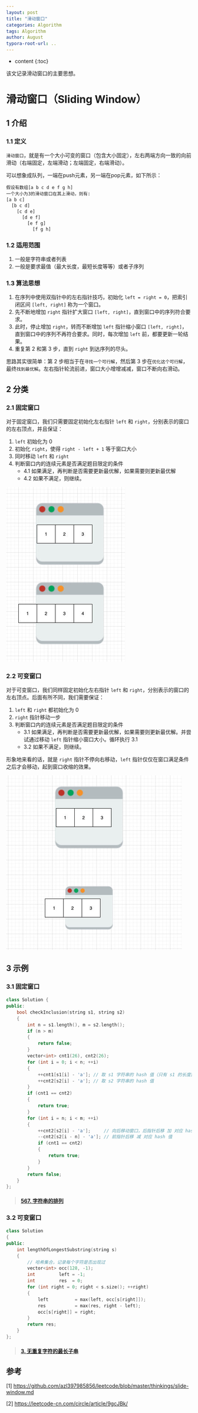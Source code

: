 ```yaml
---
layout: post
title: "滑动窗口"
categories: Algorithm
tags: Algorithm
author: August
typora-root-url: ..
---
```


* content
{:toc}

该文记录滑动窗口的主要思想。



# 滑动窗口（Sliding Window）



## 1 介绍

### 1.1 定义

`滑动窗口`，就是有一个大小可变的窗口（包含大小固定），左右两端方向一致的向前滑动（右端固定，左端滑动；左端固定，右端滑动）。

可以想象成队列，一端在push元素，另一端在pop元素，如下所示：

```
假设有数组[a b c d e f g h]
一个大小为3的滑动窗口在其上滑动，则有:
[a b c]
  [b c d]
    [c d e]
      [d e f]
        [e f g]
          [f g h]
```

### 1.2 适用范围

1. 一般是字符串或者列表
2. 一般是要求最值（最大长度，最短长度等等）或者子序列

### 1.3 算法思想

1. 在序列中使用双指针中的左右指针技巧，初始化 `left = right = 0`，把索引闭区间 `[left, right]` 称为一个窗口。
2. 先不断地增加 `right` 指针扩大窗口 `[left, right]`，直到窗口中的序列符合要求。
3. 此时，停止增加 `right`，转而不断增加 `left` 指针缩小窗口 `[left, right]`，直到窗口中的序列不再符合要求。同时，每次增加 `left` 前，都要更新一轮结果。
4. 重复第 2 和第 3 步，直到 `right` 到达序列的尽头。

思路其实很简单：第 2 步相当于在`寻找一个可行解`，然后第 3 步在`优化这个可行解`，最终`找到最优解`。左右指针轮流前进，窗口大小增增减减，窗口不断向右滑动。



## 2 分类

### 2.1 固定窗口

对于固定窗口，我们只需要固定初始化左右指针 `left` 和 `right`，分别表示的窗口的左右顶点，并且保证：

1. `left` 初始化为 0
2. 初始化 `right`，使得 `right - left + 1` 等于窗口大小
3. 同时移动 `left` 和 `right`
4. 判断窗口内的连续元素是否满足题目限定的条件
   - 4.1 如果满足，再判断是否需要更新最优解，如果需要则更新最优解
   - 4.2 如果不满足，则继续。

![img](/media/image/2022-05-04-%E6%BB%91%E5%8A%A8%E7%AA%97%E5%8F%A3/固定窗口.jpeg)

### 2.2 可变窗口

对于可变窗口，我们同样固定初始化左右指针 `left` 和 `right`，分别表示的窗口的左右顶点。后面有所不同，我们需要保证：

1. `left` 和 `right` 都初始化为 0
2. `right` 指针移动一步
3. 判断窗口内的连续元素是否满足题目限定的条件
   - 3.1 如果满足，再判断是否需要更新最优解，如果需要则更新最优解。并尝试通过移动 `left` 指针缩小窗口大小。循环执行 3.1
   - 3.2 如果不满足，则继续。

形象地来看的话，就是 `right` 指针不停向右移动，`left` 指针仅仅在窗口满足条件之后才会移动，起到窗口收缩的效果。

![img](/media/image/2022-05-04-%E6%BB%91%E5%8A%A8%E7%AA%97%E5%8F%A3/可变窗口.jpeg)


## 3 示例

### 3.1 固定窗口

```cpp
class Solution {
public:
    bool checkInclusion(string s1, string s2)
    {
        int n = s1.length(), m = s2.length();
        if (n > m)
        {
            return false;
        }
        vector<int> cnt1(26), cnt2(26);
        for (int i = 0; i < n; ++i)
        {
            ++cnt1[s1[i] - 'a']; // 取 s1 字符串的 hash 值（只有 s1 的长度窗口）
            ++cnt2[s2[i] - 'a']; // 取 s2 字符串的 hash 值
        }
        if (cnt1 == cnt2)
        {
            return true;
        }
        for (int i = n; i < m; ++i)
        {
            ++cnt2[s2[i] - 'a'];     // 向后移动窗口，后指针后移 加 对应 hash 值
            --cnt2[s2[i - n] - 'a']; // 前指针后移 减 对应 hash 值
            if (cnt1 == cnt2)
            {
                return true;
            }
        }
        return false;
    }
};
```

> #### [567. 字符串的排列](https://leetcode-cn.com/problems/permutation-in-string/)

### 3.2 可变窗口

```cpp
class Solution
{
public:
    int lengthOfLongestSubstring(string s)
    {
        // 哈希集合，记录每个字符是否出现过
        vector<int> occ(128, -1);
        int         left = -1;
        int         res  = 0;
        for (int right = 0; right < s.size(); ++right)
        {
            left          = max(left, occ[s[right]]);
            res           = max(res, right - left);
            occ[s[right]] = right;
        }
        return res;
    }
};
```

> #### [3. 无重复字符的最长子串](https://leetcode-cn.com/problems/longest-substring-without-repeating-characters/)



## 参考

[1] https://github.com/azl397985856/leetcode/blob/master/thinkings/slide-window.md

[2] https://leetcode-cn.com/circle/article/9gcJBk/
